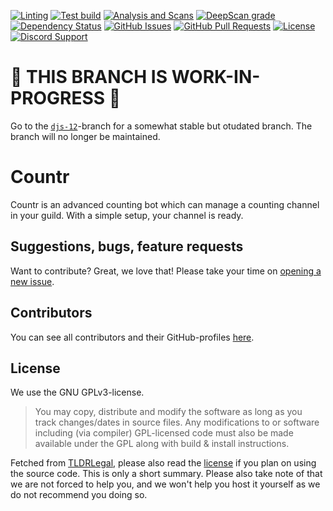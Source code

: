 [![Linting](https://github.com/countr/countr/actions/workflows/linting.yml/badge.svg)](https://github.com/countr/countr/actions/workflows/linting.yml)
[![Test build](https://github.com/countr/countr/actions/workflows/build-test.yml/badge.svg)](https://github.com/countr/countr/actions/workflows/build-test.yml)
[![Analysis and Scans](https://github.com/countr/countr/actions/workflows/analysis-and-scans.yml/badge.svg)](https://github.com/countr/countr/actions/workflows/analysis-and-scans.yml)
[![DeepScan grade](https://deepscan.io/api/teams/16173/projects/19382/branches/506155/badge/grade.svg)](https://deepscan.io/dashboard#view=project&tid=16173&pid=19382&bid=506155)
[![Dependency Status](https://david-dm.org/countr/countr.svg)](https://david-dm.org/countr/countr)
[![GitHub Issues](https://img.shields.io/github/issues-raw/countr/countr.svg)](https://github.com/countr/countr/issues)
[![GitHub Pull Requests](https://img.shields.io/github/issues-pr-raw/countr/countr.svg)](https://github.com/countr/countr/pulls)
[![License](https://img.shields.io/github/license/countr/countr.svg)](https://github.com/countr/countr/blob/master/LICENSE)
[![Discord Support](https://img.shields.io/discord/449576301997588490.svg)](https://promise.solutions/support)

# 🚧 THIS BRANCH IS WORK-IN-PROGRESS 🚧

Go to the [`djs-12`](https://github.com/countr/countr/tree/djs-12)-branch for a somewhat stable but otudated branch. The branch will no longer be maintained.

# Countr

Countr is an advanced counting bot which can manage a counting channel in your guild. With a simple setup, your channel is ready.

## Suggestions, bugs, feature requests

Want to contribute? Great, we love that! Please take your time on [opening a new issue](https://github.com/countr/countr/issues/new).

## Contributors

You can see all contributors and their GitHub-profiles [here](https://github.com/countr/countr/graphs/contributors).

## License

We use the GNU GPLv3-license.

> You may copy, distribute and modify the software as long as you track changes/dates in source files. Any modifications to or software including (via compiler) GPL-licensed code must also be made available under the GPL along with build & install instructions.

Fetched from [TLDRLegal](https://tldrlegal.com/license/gnu-general-public-license-v3-(gpl-3)), please also read the [license](https://github.com/countr/countr/blob/master/LICENSE) if you plan on using the source code. This is only a short summary. Please also take note of that we are not forced to help you, and we won't help you host it yourself as we do not recommend you doing so.
